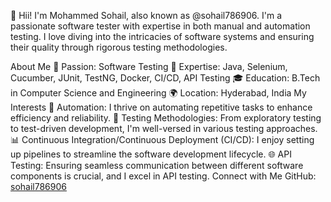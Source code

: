 
👋 Hii! I'm Mohammed Sohail, also known as @sohail786906. I'm a passionate software tester with expertise in both manual and automation testing. I love diving into the intricacies of software systems and ensuring their quality through rigorous testing methodologies.

About Me
🔬 Passion: Software Testing
🧪 Expertise: Java, Selenium, Cucumber, JUnit, TestNG, Docker, CI/CD, API Testing
🎓 Education: B.Tech in Computer Science and Engineering
🌍 Location: Hyderabad, India
My Interests
🤖 Automation: I thrive on automating repetitive tasks to enhance efficiency and reliability.
📝 Testing Methodologies: From exploratory testing to test-driven development, I'm well-versed in various testing approaches.
📊 Continuous Integration/Continuous Deployment (CI/CD): I enjoy setting up pipelines to streamline the software development lifecycle.
🌐 API Testing: Ensuring seamless communication between different software components is crucial, and I excel in API testing.
Connect with Me
GitHub: [sohail786906](https://github.com/sohail786906)
